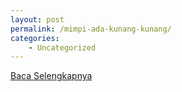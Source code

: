 ```yaml
---
layout: post
permalink: /mimpi-ada-kunang-kunang/
categories:
    - Uncategorized
---
```


[Baca Selengkapnya](/04)